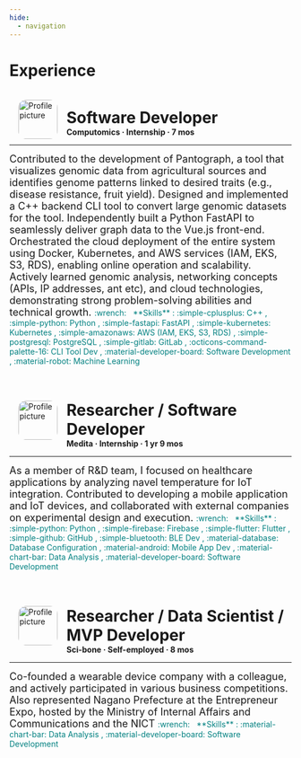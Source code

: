 ```yaml
---
hide:
  - navigation
---
```


# Experience
<br>

<!-- Computomics -->
<img src="../img/logo-computomics.jpg" alt="Profile picture" width="70rem" style="float: left; margin: 0rem 1rem; border-radius: 20%; overflow: hidden;"/>

<h1 style="margin: 0.9rem 0rem 0rem 5rem; font-weight: bold;">
    Software Developer
</h1>
<h4 style="margin: 0rem;">Computomics · Internship · 7 mos</h4>

---
<font size=4rem>
Contributed to the development of Pantograph, a tool that visualizes genomic data from agricultural sources and identifies genome patterns linked to desired traits (e.g., disease resistance, fruit yield). Designed and implemented a C++ backend CLI tool to convert large genomic datasets for the tool. Independently built a Python FastAPI to seamlessly deliver graph data to the Vue.js front-end. Orchestrated the cloud deployment of the entire system using Docker, Kubernetes, and AWS services (IAM, EKS, S3, RDS), enabling online operation and scalability. Actively learned genomic analysis, networking concepts (APIs, IP addresses, ant etc), and cloud technologies, demonstrating strong problem-solving abilities and technical growth.
</font>

<span style="color: teal;">
:wrench: &nbsp; **Skills** : :simple-cplusplus: C++ , :simple-python: Python , :simple-fastapi: FastAPI , :simple-kubernetes: Kubernetes , :simple-amazonaws: AWS (IAM, EKS, S3, RDS) , :simple-postgresql: PostgreSQL , :simple-gitlab: GitLab , :octicons-command-palette-16: CLI Tool Dev , :material-developer-board: Software Development , :material-robot: Machine Learning
</span>

<br><br>


<!-- Medita -->
<img src="../img/logo-medita.jpg" alt="Profile picture" width="70rem" style="float: left; margin: 0rem 1rem; border-radius: 20%; overflow: hidden;"/>

<h1 style="margin: 0.9rem 0rem 0rem 5rem; font-weight: bold;">
    Researcher / Software Developer
</h1>
<h4 style="margin: 0rem;">Medita · Internship · 1 yr 9 mos</h4>

---
<font size=4rem>
As a member of R&D team, I focused on healthcare applications by analyzing navel temperature for IoT integration. Contributed to developing a mobile application and IoT devices, and collaborated with external companies on experimental design and execution.
</font>

<span style="color: teal;">
:wrench: &nbsp; **Skills** : :simple-python: Python , :simple-firebase: Firebase , :simple-flutter: Flutter , :simple-github: GitHub , :simple-bluetooth: BLE Dev , :material-database: Database Configuration , :material-android: Mobile App Dev , :material-chart-bar: Data Analysis , :material-developer-board: Software Development
</span>

<br><br>


<!-- Sci-bone -->
<img src="../img/logo-sci-bone.jpg" alt="Profile picture" width="70rem" style="float: left; margin: 0rem 1rem; border-radius: 20%; overflow: hidden;"/>

<h1 style="margin: 0.9rem 0rem 0rem 5rem; font-weight: bold;">
    Researcher / Data Scientist / MVP Developer
</h1>
<h4 style="margin: 0rem;">Sci-bone · Self-employed · 8 mos</h4>

---
<font size=4rem>
Co-founded a wearable device company with a colleague, and actively participated in various business competitions. Also represented Nagano Prefecture at the Entrepreneur Expo, hosted by the Ministry of Internal Affairs and Communications and the NICT
</font>

<span style="color: teal;">
:wrench: &nbsp; **Skills** : :material-chart-bar: Data Analysis , :material-developer-board: Software Development
</span>

<br><br>
